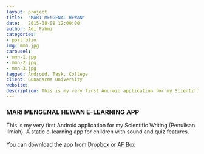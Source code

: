 ```yaml
---
layout: project
title:  "MARI MENGENAL HEWAN"
date:   2015-08-08 12:00:00
author: Adi Fahmi
categories:
- portfolio
img: mmh.jpg
carousel:
- mmh-1.jpg
- mmh-2.jpg
- mmh-3.jpg
tagged: Android, Task, College
client: Gunadarma University
website:
description: This is my very first Android application for my Scientific Writing (Penulisan Ilmiah). A static e-learning app for children with sound and quiz features.
---
```

<h3>MARI MENGENAL HEWAN E-LEARNING APP</h3>
This is my very first Android application for my Scientific Writing (Penulisan Ilmiah). A static e-learning app for children with sound and quiz features. <br><br>
You can download the app from <a href="https://www.dropbox.com/s/6l9thckuqtd5jg3/Mari_Mengenal_Hewan_V_1.0.2.apk?dl=0" target="_blank">Dropbox</a> or <a href="http://adifahmi.orgfree.com/afbox/index.php/Download/get_file/Do9285Yhsi" target="_blank">AF Box</a>
